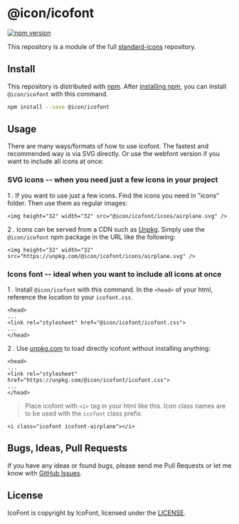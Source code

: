 # @icon/icofont

[![npm version](https://img.shields.io/npm/v/@icon/icofont.svg)](https://www.npmjs.org/package/@icon/icofont)

This repository is a module of the full [standard-icons][standard-icons] repository.

## Install

This repository is distributed with [npm]. After [installing npm][install-npm], you can install `@icon/icofont` with this command.

```bash
npm install --save @icon/icofont
```

## Usage

There are many ways/formats of how to use icofont. The fastest and recommended way is via SVG directly. Or use the webfont version if you want to include all icons at once:

### SVG icons -- when you need just a few icons in your project

1 . If you want to use just a few icons. Find the icons you need in "icons" folder. Then use them as regular images:

```
<img height="32" width="32" src="@icon/icofont/icons/airplane.svg" />
```

2 . Icons can be served from a CDN such as [Unpkg][Unpkg]. Simply use the `@icon/icofont` npm package in the URL like the following:

```
<img height="32" width="32" src="https://unpkg.com/@icon/icofont/icons/airplane.svg" />
```

### Icons font -- ideal when you want to include all icons at once

1 . Install `@icon/icofont` with this command. In the `<head>` of your html, reference the location to your `icofont.css`.

```
<head>
...
<link rel="stylesheet" href="@icon/icofont/icofont.css">
...
</head>
```

2 . Use [unpkg.com][Unpkg] to load directly icofont without installing anything:

```
<head>
...
<link rel="stylesheet" href="https://unpkg.com/@icon/icofont/icofont.css">
...
</head>
```

> Place icofont with `<i>` tag in your html like this. Icon class names are to be used with the `icofont` class prefix.

```
<i class="icofont icofont-airplane"></i>
```


## Bugs, Ideas, Pull Requests

If you have any ideas or found bugs, please send me Pull Requests or let me know with [GitHub Issues][github issues].

## License

IcoFont is copyright by IcoFont, licensed under the [LICENSE][license].

[LICENSE]: https://icofont.com/license
[standard-icons]: https://github.com/thecreation/standard-icons
[npm]: https://www.npmjs.com/
[install-npm]: https://docs.npmjs.com/getting-started/installing-node
[sass]: http://sass-lang.com/
[github issues]: https://github.com/thecreation/standard-icons/issues
[Unpkg]: https://unpkg.com